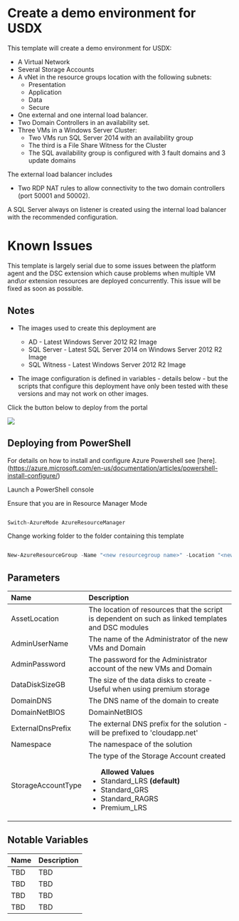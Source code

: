 # Create a demo environment for USDX

This template will create a demo environment for USDX:

+	A Virtual Network
+	Several Storage Accounts
+	A vNet in the resource groups location with the following subnets:
	+	Presentation
	+	Application
	+	Data
	+	Secure
+	One external and one internal load balancer.
+	Two Domain Controllers in an availability set.
+	Three VMs in a Windows Server Cluster:
	+ 	Two VMs run SQL Server 2014 with an availability group
	+	The third is a File Share Witness for the Cluster
	+	The SQL availability group is configured with 3 fault domains and 3 update domains

The external load balancer includes
+	Two RDP NAT rules to allow connectivity to the two domain controllers (port 50001 and 50002).

A SQL Server always on listener is created using the internal load balancer with the recommended configuration.

# Known Issues

This template is largely serial due to some issues between the platform agent and the DSC extension which cause problems when multiple VM and\or extension resources are deployed concurrently. 
This issue will be fixed as soon as possible.

## Notes

+ 	The images used to create this deployment are
	+ 	AD - Latest Windows Server 2012 R2 Image
	+ 	SQL Server - Latest SQL Server 2014 on Windows Server 2012 R2 Image
	+ 	SQL Witness - Latest Windows Server 2012 R2 Image

+ 	The image configuration is defined in variables - details below - but the scripts that configure this deployment have only been tested with these versions and may not work on other images.

Click the button below to deploy from the portal

<a href="https://portal.azure.com/#create/Microsoft.Template/uri/https%3A%2F%2Fraw.githubusercontent.com%2Fbrettwilms%2FUSDX-AIO-Demo%2Fmaster%2FARM-SQL-2014-AlwaysOn%2Fazuredeploy.json" target="_blank">
    <img src="http://azuredeploy.net/deploybutton.png"/>
</a>

## Deploying from PowerShell 

For details on how to install and configure Azure Powershell see [here].(https://azure.microsoft.com/en-us/documentation/articles/powershell-install-configure/)

Launch a PowerShell console

Ensure that you are in Resource Manager Mode

```PowerShell

Switch-AzureMode AzureResourceManager

```
Change working folder to the folder containing this template

```PowerShell

New-AzureResourceGroup -Name "<new resourcegroup name>" -Location "<new resourcegroup location>"  -TemplateParameterFile .\azuredeploy-parameters.json -TemplateFile .\azuredeploy.json

```

## Parameters

|Name|Description                                        |
|:----|:-------------------------------------------------|
|AssetLocation|The location of resources that the script is dependent on such as linked templates and DSC modules|
|AdminUserName|The name of the Administrator of the new VMs and Domain|
|AdminPassword|The password for the Administrator account of the new VMs and Domain|
|DataDiskSizeGB|The size of the data disks to create - Useful when using premium storage|
|DomainDNS|The DNS name of the domain to create|
|DomainNetBIOS|DomainNetBIOS|
|ExternalDnsPrefix|The external DNS prefix for the solution - will be prefixed to 'cloudapp.net'|
|Namespace|The namespace of the solution|
|StorageAccountType|The type of the Storage Account created <ul>**Allowed Values**<li>Standard_LRS **(default)**</li><li>Standard_GRS</li><li>Standard_RAGRS</li><li>Premium_LRS</li>|


## Notable Variables

|Name|Description|
|:---|:---------------------|
|TBD|TBD|
|TBD|TBD|
|TBD|TBD|
|TBD|TBD|



